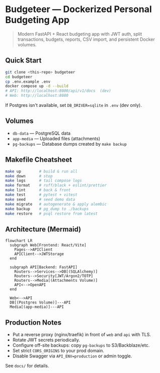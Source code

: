 # Budgeteer — Dockerized Personal Budgeting App

> Modern FastAPI + React budgeting app with JWT auth, split transactions, budgets, reports, CSV import, and persistent Docker volumes.

## Quick Start

```bash
git clone <this-repo> budgeteer
cd budgeteer
cp .env.example .env
docker compose up -d --build
# API: http://localhost:8000/api/v1/docs  (dev)
# Web: http://localhost:8080
```

If Postgres isn't available, set `DB_DRIVER=sqlite` in `.env` (dev only).

## Volumes
- `db-data` — PostgreSQL data
- `app-media` — Uploaded files (attachments)
- `pg-backups` — Database dumps created by `make backup`

## Makefile Cheatsheet
```bash
make up        # build & run all
make down      # stop
make logs      # tail compose logs
make format    # ruff/black + eslint/prettier
make lint      # back & front
make test      # pytest + vitest
make seed      # seed demo data
make migrate   # autogenerate & apply alembic
make backup    # pg_dump to ./backups
make restore   # psql restore from latest
```

## Architecture (Mermaid)
```mermaid
flowchart LR
  subgraph Web[Frontend: React/Vite]
    Pages-->APIClient
    APIClient-->JWTStorage
  end

  subgraph API[Backend: FastAPI]
    Routers-->Services-->DB[(SQLAlchemy)]
    Routers-->Security[JWT/Argon2/TOTP]
    Routers-->Media[(Attachments Volume)]
    API<-->OpenAPI
  end

  Web<-->API
  DB[(Postgres Volume)]---API
  Media[(app-media)]---API
```

## Production Notes
- Put a reverse proxy (nginx/traefik) in front of `web` and `api` with TLS.
- Rotate JWT secrets periodically.
- Configure off-site backups: copy `pg-backups` to S3/Backblaze/etc.
- Set strict `CORS_ORIGINS` to your prod domain.
- Disable Swagger via `API_ENV=production` or admin toggle.

See `docs/` for details.
